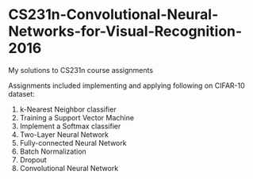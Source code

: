 # CS231n-Convolutional-Neural-Networks-for-Visual-Recognition-2016
My solutions to CS231n course assignments

Assignments included implementing and applying following on CIFAR-10 dataset:
1) k-Nearest Neighbor classifier
2) Training a Support Vector Machine
3) Implement a Softmax classifier
4) Two-Layer Neural Network
5) Fully-connected Neural Network
6) Batch Normalization
7) Dropout
8) Convolutional Neural Network
